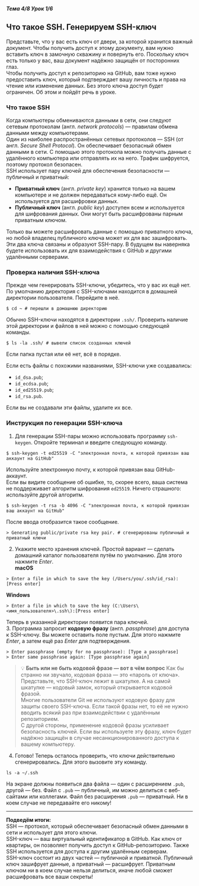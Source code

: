 __*Тема 4/8 Урок 1/6*__  
## Что такое SSH. Генерируем SSH-ключ
Представьте, что у вас есть ключ от двери, за которой хранится важный документ. Чтобы получить доступ к этому документу, вам нужно вставить ключ в замочную скважину и повернуть его. Поскольку ключ есть только у вас, ваш документ надёжно защищён от посторонних глаз.  
Чтобы получить доступ к репозиторию на GitHub, вам тоже нужно предоставить ключ, который подтверждает вашу личность и права на чтение или изменение данных. Без этого ключа доступ будет ограничен. Об этом и пойдёт речь в уроке.  
### Что такое SSH
Когда компьютеры обмениваются данными в сети, они следуют сетевым протоколам (англ. *network protocols*) — правилам обмена данными между компьютерами.  
Один из наиболее распространённых сетевых протоколов — SSH (от англ. *Secure Shell Protocol*). Он обеспечивает безопасный обмен данными в сети. С помощью этого протокола можно получать данные с удалённого компьютера или отправлять их на него. Трафик шифруется, поэтому протокол безопасен.  
SSH использует пару ключей для обеспечения безопасности — публичный и приватный: 
- __Приватный ключ__ (англ. *private key*) хранится только на вашем компьютере и не должен передаваться кому-либо ещё. Он используется для расшифровки данных.
- __Публичный ключ__ (англ. *public key*) доступен всем и используется для шифрования данных. Они могут быть расшифрованы парным приватным ключом.

Только вы можете расшифровать данные с помощью приватного ключа, но любой владелец публичного ключа может их для вас зашифровать. Эти два ключа связаны и образуют SSH-пару.  В будущем вы наверняка будете использовать их для взаимодействия с GitHub и другими удалёнными серверами.  

### Проверка наличия SSH-ключа
Прежде чем генерировать SSH-ключи, убедитесь, что у вас их ещё нет. По умолчанию директория с SSH-ключами находится в домашней директории пользователя. Перейдите в неё.  
```
$ cd ~ # перешли в домашнюю директорию 
```
Обычно SSH-ключи находятся в директории `.ssh/`. Проверить наличие этой директории и файлов в ней можно с помощью следующей команды.  
```
$ ls -la .ssh/ # вывели список созданных ключей 
```
Если папка пустая или её нет, всё в порядке.  

Если есть файлы с похожими названиями, SSH-ключи уже создавались:
- `id_dsa.pub`;
- `id_ecdsa.pub`;
- `id_ed25519.pub`;
- `id_rsa.pub`.

Если вы не создавали эти файлы, удалите их все.  

### Инструкция по генерации SSH-ключа
1. Для генерации SSH-пары можно использовать программу `ssh-keygen`. Откройте терминал и введите следующую команду.
```
$ ssh-keygen -t ed25519 -C "электронная почта, к которой привязан ваш аккаунт на GitHub"   
```
   Используйте электронную почту, к которой привязан ваш GitHub-аккаунт.  
   Если вы видите сообщение об ошибке, то, скорее всего, ваша система не поддерживает алгоритм шифрования `ed25519`. Ничего страшного: используйте другой алгоритм.  
```
$ ssh-keygen -t rsa -b 4096 -C "электронная почта, к которой привязан ваш аккаунт на GitHub"  
```
   После ввода отобразится такое сообщение.  
```
> Generating public/private rsa key pair. # сгенерированы публичный и приватный ключи  
```    

2. Укажите место хранения ключей. Простой вариант — сделать домашний каталог пользователя путём по умолчанию. Для этого нажмите *Enter*.  
   __macOS__  
```
> Enter a file in which to save the key (/Users/you/.ssh/id_rsa): [Press enter]   
```
   __Windows__  
```
> Enter a file in which to save the key (C:\Users\<имя_пользователя>\.ssh\):[Press enter]   
```
   Теперь в указанной директории появится пара ключей.   
3. Программа запросит **кодовую фразу** (англ. *passphrase*) для доступа к SSH-ключу. Вы можете оставить поле пустым. Для этого нажмите *Enter*, а затем ещё раз *Enter* для подтверждения.  
```
> Enter passphrase (empty for no passphrase): [Type a passphrase]
> Enter same passphrase again: [Type passphrase again]   
```  
> 💡 __Быть или не быть кодовой фразе — вот в чём вопрос__
Как бы странно ни звучало, кодовая фраза — это «пароль от ключа». Представьте, что SSH-ключ лежит в шкатулке. А на самой шкатулке — кодовый замок, который открывается кодовой фразой.  
Многие пользователи Git не используют кодовую фразу для защиты своего SSH-ключа. Если такой фразы нет, то её не нужно вводить всякий раз при взаимодействии с удалённым репозиторием.  
С другой стороны, применение кодовой фразы усиливает безопасность ключей. Если вы используете эту фразу, ключ будет надёжно защищён в случае несанкционированного доступа к вашему компьютеру.  

4. Готово! Теперь осталось проверить, что ключи действительно сгенерировались. Для этого вызовите эту команду.
```
ls -a ~/.ssh   
```  
   На экране должны появиться два файла — один с расширением `.pub`, другой — без. Файл с `.pub` — публичный, им можно делиться с веб-сайтами или коллегами. Файл без расширения `.pub` — приватный. Ни в коем случае не передавайте его никому!  

-----
__Подведём итоги:__  
SSH — протокол, который обеспечивает безопасный обмен данными в сети и использует для этого ключи.  
SSH-ключ — ваш виртуальный идентификатор в GitHub. Как ключ от квартиры, он позволяет получить доступ к GitHub-репозиторию. Также SSH используется для доступа к другим удалённым серверам.  
SSH-ключ состоит из двух частей — публичной и приватной. Публичный ключ зашифрует данные, а приватный — расшифрует. Приватным ключом ни в коем случае нельзя делиться, иначе любой сможет расшифровать все ваши секреты!  
